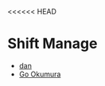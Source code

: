<<<<<< HEAD
# Shift Manage

- [dan](https://github.com/dan-k4)
- [Go Okumura](https://github.com/GoOkumura)
